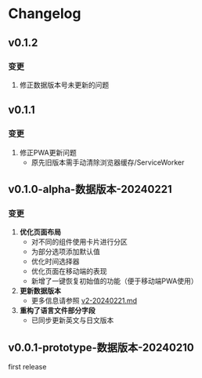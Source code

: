 # Changelog

## v0.1.2

### 变更
1. 修正数据版本号未更新的问题

## v0.1.1

### 变更
1. 修正PWA更新问题
   - 原先旧版本需手动清除浏览器缓存/ServiceWorker

## v0.1.0-alpha-数据版本-20240221

### 变更

1. **优化页面布局**
   - 对不同的组件使用卡片进行分区
   - 为部分选项添加默认值
   - 优化时间选择器
   - 优化页面在移动端的表现
   - 新增了一键恢复初始值的功能（便于移动端PWA使用）
2. **更新数据版本**
   - 更多信息请参照 [v2-20240221.md](data_structure/v2-20240221.md)
3. **重构了语言文件部分字段**
   - 已同步更新英文与日文版本

## v0.0.1-prototype-数据版本-20240210
first release